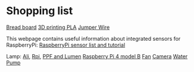 # Shopping list
[Bread board](https://uk.rs-online.com/web/p/breadboards/4538824/)
[3D printing PLA](https://uk.rs-online.com/web/p/3d-printing-materials/8320406/)
[Jumper Wire](https://uk.rs-online.com/web/p/breadboard-jumper-wire/5053396/)


This webpage contains useful information about integrated sensors for RaspberryPi: [RaspberryPi sensor list and tutorial](https://tutorials-raspberrypi.com/raspberry-pi-sensors-overview-50-important-components/)

Lamp: [Ali](https://www.aliexpress.com/item/4001095381063.html), [Rpi](https://tutorials-raspberrypi.com/connect-control-raspberry-pi-ws2812-rgb-led-strips/), [PPF and Lumen](https://www.waveformlighting.com/horticulture/convert-ppf-to-lumens-online-calculator)
[Raspberry Pi 4 model B](https://thepihut.com/collections/raspberry-pi/products/raspberry-pi-4-model-b?variant=20064052740158)
[Fan](https://thepihut.com/products/miniature-5v-cooling-fan-for-raspberry-pi-and-other-computers?_pos=2&_sid=7ba767831&_ss=r)
[Camera](https://thepihut.com/products/raspberry-pi-camera-module?_pos=3&_sid=7ba767831&_ss=r)
[Water Pump](https://thepihut.com/products/peristaltic-liquid-pump-with-silicone-tubing-5v-to-6v-dc-power?_pos=5&_sid=7ba767831&_ss=r)
